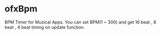 ofxBpm
======

BPM Timer for Musical Apps. You can set BPM(1 ~ 300) and get 16 beat , 8 beat , 4 beat timing on update function.
